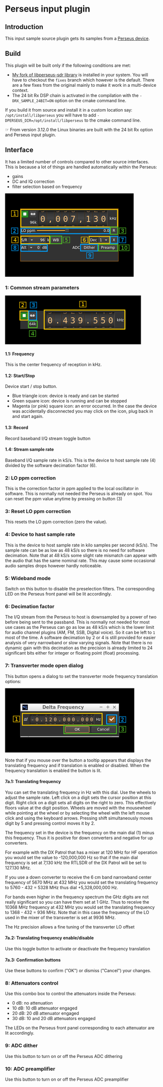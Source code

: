 <h1>Perseus input plugin</h1>

<h2>Introduction</h2>

This input sample source plugin gets its samples from a [Perseus device](http://microtelecom.it/perseus/). 

<h2>Build</h2>

This plugin will be built only if the following conditions are met:

  - [My fork of libperseus-sdr library](https://github.com/f4exb/libperseus-sdr.git) is installed in your system. You will have to checkout the `fixes` branch which however is the default. There are a few fixes from the original mainly to make it work in a multi-device context.
  - The 24 bit Rx DSP chain is activated in the compilation with the `-DRX_SAMPLE_24BIT=ON` option on the cmake command line.

If you build it from source and install it in a custom location say: `/opt/install/libperseus` you will have to add `-DPERSEUS_DIR=/opt/install/libperseus` to the cmake command line.

&#9758; From version 3.12.0 the Linux binaries are built with the 24 bit Rx option and Perseus input plugin.

<h2>Interface</h2>

It has a limited number of controls compared to other source interfaces. This is because a lot of things are handled automatically within the Perseus:

  - gains
  - DC and IQ correction
  - filter selection based on frequency

![Perseus input plugin GUI](../../../doc/img/Perseus_plugin.png)

<h3>1: Common stream parameters</h3>

![Remote source input stream GUI](../../../doc/img/RemoteInput_plugin_01.png)

<h4>1.1: Frequency</h4>

This is the center frequency of reception in kHz.

<h4>1.2: Start/Stop</h4>

Device start / stop button. 

  - Blue triangle icon: device is ready and can be started
  - Green square icon: device is running and can be stopped
  - Magenta (or pink) square icon: an error occurred. In the case the device was accidentally disconnected you may click on the icon, plug back in and start again.
  
<h4>1.3: Record</h4>

Record baseband I/Q stream toggle button

<h4>1.4: Stream sample rate</h4>

Baseband I/Q sample rate in kS/s. This is the device to host sample rate (4) divided by the software decimation factor (6).

<h3>2: LO ppm correction</h3>

This is the correction factor in ppm applied to the local oscillator in software. This is normally not needed the Perseus is already on spot. You can reset the ppm value anytime by pressing on button (3)

<h3>3: Reset LO ppm correction</h3>

This resets the LO ppm correction (zero the value).

<h3>4: Device to hast sample rate</h3>

This is the device to host sample rate in kilo samples per second (kS/s). The sample rate can be as low as 48 kS/s so there is no need for software decimation. Note that at 48 kS/s some slight rate mismatch can appear with the audio that has the same nominal rate. This may cause some occasional audio samples drops however hardly noticeable.

<h3>5: Wideband mode</h5>

Switch on this button to disable the preselection filters. The corresponding LED on the Perseus front panel will be lit accordingly.

<h3>6: Decimation factor</h3>

The I/Q stream from the Perseus to host is downsampled by a power of two before being sent to the passband. This is normally not needed for most use cases as the Perseus can go as low as 48 kS/s which is the lower limit for audio channel plugins (AM, FM, SSB, Digital voice). So it can be left to `1` most of the time. A software decimation by 2 or 4 is still provided for easier analysis of very narrowband or slow varying signals. Note that there is no dynamic gain with this decimation as the precision is already limited to 24 significant bits either for integer or floating point (float) processing.

<h3>7: Transverter mode open dialog</h3>

This button opens a dialog to set the transverter mode frequency translation options:

![Perseus source input stream transverter dialog](../../../doc/img/RTLSDR_plugin_xvrt.png)

Note that if you mouse over the button a tooltip appears that displays the translating frequency and if translation is enabled or disabled. When the frequency translation is enabled the button is lit.

<h4>7a.1: Translating frequency</h4>

You can set the translating frequency in Hz with this dial. Use the wheels to adjust the sample rate. Left click on a digit sets the cursor position at this digit. Right click on a digit sets all digits on the right to zero. This effectively floors value at the digit position. Wheels are moved with the mousewheel while pointing at the wheel or by selecting the wheel with the left mouse click and using the keyboard arrows. Pressing shift simultaneously moves digit by 5 and pressing control moves it by 2.

The frequency set in the device is the frequency on the main dial (1) minus this frequency. Thus it is positive for down converters and negative for up converters. 

For example with the DX Patrol that has a mixer at 120 MHz for HF operation you would set the value to -120,000,000 Hz so that if the main dial frequency is set at 7,130 kHz the RTLSDR of the DX Patrol will be set to 127.130 MHz.

If you use a down converter to receive the 6 cm band narrowband center frequency of 5670 MHz at 432 MHz you would set the translating frequency to 5760 - 432 = 5328 MHz thus dial +5,328,000,000 Hz.

For bands even higher in the frequency spectrum the GHz digits are not really significant so you can have them set at 1 GHz. Thus to receive the 10368 MHz frequency at 432 MHz you would set the translating frequency to 1368 - 432 = 936 MHz. Note that in this case the frequency of the LO used in the mixer of the transverter is set at 9936 MHz.

The Hz precision allows a fine tuning of the transverter LO offset

<h4>7a.2: Translating frequency enable/disable</h4>

Use this toggle button to activate or deactivate the frequency translation

<h4>7a.3: Confirmation buttons</h4>

Use these buttons to confirm ("OK") or dismiss ("Cancel") your changes. 

<h3>8: Attenuators control</h3>

Use this combo box to control the attenuators inside the Perseus:

  - 0 dB: no attenuation
  - 10 dB: 10 dB attenuator engaged
  - 20 dB: 20 dB attenuator engaged
  - 30 dB: 10 and 20 dB attenuators engaged
  
The LEDs on the Perseus front panel corresponding to each attenuator are lit accordingly.

<h3>9: ADC dither</h3>

Use this button to turn on or off the Perseus ADC dithering 

<h3>10: ADC preamplifier</h3>

Use this button to turn on or off the Perseus ADC preamplifier 
  
